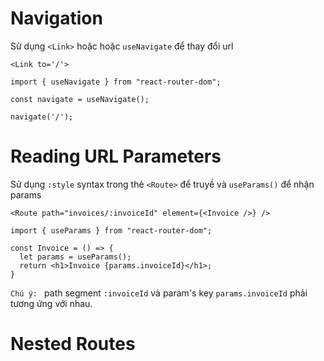 # Navigation
Sử dụng `<Link>`  hoặc hoặc `useNavigate` để thay đổi url

```
<Link to='/'>
```

```
import { useNavigate } from "react-router-dom";

const navigate = useNavigate();

navigate('/');
```

# Reading URL Parameters

Sử dụng `:style` syntax trong thẻ `<Route>` để truyề và `useParams()` để nhận params

```
<Route path="invoices/:invoiceId" element={<Invoice />} />
```

```
import { useParams } from "react-router-dom";

const Invoice = () => {
  let params = useParams();
  return <h1>Invoice {params.invoiceId}</h1>;
}
```
`Chú ý: ` path segment `:invoiceId` và param's key `params.invoiceId` phải tương ứng với nhau.

# Nested Routes